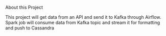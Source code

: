 About this Project

This project will get data from an API and send it to Kafka through Airflow. Spark job will consume data from Kafka topic and stream it for formatting and push to Cassandra
